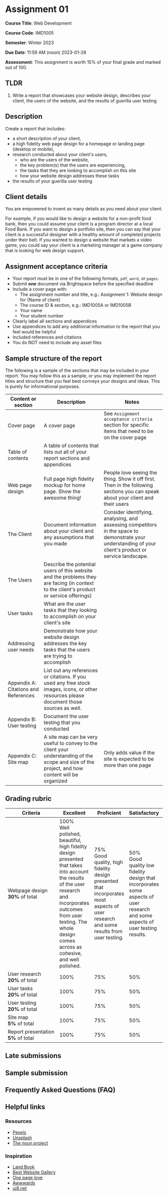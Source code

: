 # Assignment 01

**Course Title**: Web Development

**Course Code**: IMD1005

**Semester**: Winter 2023

**Due Date**: 11:59 AM (noon) 2023-01-28

**Assessment**: This assignment is worth 15% of your final grade and marked out of 100.

## TLDR

1. Write a report that showcases your website design, describes your client, the users of the website, and the results of guerilla user testing

## Description

Create a report that includes:

* a short description of your client,
* a high fidelity web page design for a homepage or landing page (desktop or mobile),
* research conducted about your client's users,
  * who are the users of the website, 
  * the key problem(s) that the users are experiencing,
  * the tasks that they are looking to accomplish on this site
  * how your website design addresses these tasks
* the results of your guerilla user testing 

## Client details 

You are empowered to invent as many details as you need about your client.

For example, if you would like to design a website for a non-profit food bank, then you could assume your client is a program director at a local Food Bank. If you want to design a portfolio site, then you can say that your client is a successful designer with a healthy amount of completed projects under their belt. If you wanted to design a website that markets a video game, you could say your client is a marketing manager at a game company that is looking for web design support.

## Assignment acceptance criteria 

* Your report must be in one of the following formats, `pdf`, `word`, or `pages`.
* Submit **one** document via Brightspace before the specified deadline
* Include a cover page with:
  * The assignment number and title, e.g.: Assignment 1: Website design for (Name of client)
  * The course ID & section, e.g.: IMD1005A or IMD1005B
  * Your name
  * Your student number
* Clearly label all sections and appendices
* Use appendices to add any additional information to the report that you feel would be helpful
* Included references and citations
* You do NOT need to include any asset files

## Sample structure of the report

The following is a sample of the sections that may be included in your report. You may follow this as a sample, or you may implement the report titles and structure that you feel best conveys your designs and ideas. This is purely for informational purposes.

|Content or section|Description|Notes|
|-------|-----------|-----|
|Cover page|A cover page|See `Assignment acceptance criteria` section for specific items that need to be on the cover page|
|Table of contents|A table of contents that lists out all of your report sections and appendices||
|Web page design|Full page high fidelity mockup for home page. Show the awesome thing!|People love seeing the thing. Show it off first. Then in the following sections you can speak about your client and their users|
|The Client|Document information about your client and any assumptions that you made|Consider identifying, analysing, and assessing competitors in the space to demonstrate your understanding of your client's product or service landscape.|
|The Users|Describe the potential users of this website and the problems they are facing (in context to the client's product or service offerings)||
|User tasks|What are the user tasks that they looking to accomplish on your client's site||
|Addressing user needs|Demonstrate how your website design addresses the key tasks that the users are trying to accomplish||
|Appendix A: Citations and References|List out any references or citations. If you used any free stock images, icons, or other resources please document those sources as well.||
|Appendix B: User testing|Document the user testing that you conducted||
|Appendix C: Site map|A site map can be very useful to convey to the client your understanding of the scope and size of the project, and how content will be organized|Only adds value if the site is expected to be more than one page||

## Grading rubric

|Criteria|Excellent|Proficient|Satisfactory|Unsatisfactory|
|----|----|----|----|----|
|Webpage&nbsp;design<br />**30%** of total|100%<br />Well polished, beautiful, high fidelity design presented that takes into account the results of the user research and incorporates outcomes from user testing. The whole design comes across as cohesive, and well polished.|75%<br />Good quality, high fidelity design presented that incorporates most aspects of user research and some results from user testing.|50%<br />Good quality low fidelity design that incorporates some aspects of user research and some aspects of user testing results.|25%<br />Low fidelity design presented that does not consider user research, does not present a way to accomplish the users tasks, nor take into account outcomes from user testing.|
|User&nbsp;research<br />**20%** of total|100%<br />|75%<br />|50%<br />|25%<br />|
|User&nbsp;tasks<br />**20%** of total|100%<br />|75%<br />|50%<br />|25%<br />|
|User&nbsp;testing<br />**20%** of total|100%<br />|75%<br />|50%<br />|25%<br />|
|Site&nbsp;map<br />**5%** of total|100%<br />|75%<br />|50%<br />|25%<br />|
|Report&nbsp;presentation<br />**5%** of total|100%<br />|75%<br />|50%<br />|25%<br />|

## Late submissions

## Sample submission

## Frequently Asked Questions (FAQ)

## Helpful links

### Resources

* [Pexels](https://www.pexels.com)
* [Unsplash](https://unsplash.com)
* [The noun project](https://thenounproject.com)

### Inspiration 

* [Land Book](https://land-book.com)
* [Best Website Gallery](https://bestwebsite.gallery/sites)
* [One page love](https://onepagelove.com)
* [Awwwards](https://www.awwwards.com/websites/)
* [ui8.net](https://www.ui8.net)
